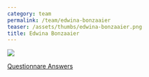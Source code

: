 ```yaml
---
category: team
permalink: /team/edwina-bonzaaier
teaser: /assets/thumbs/edwina-bonzaaier.png
title: Edwina Bonzaaier
---
```


<img src="/assets/img/edwina-bonzaaier.png" />

[Questionnare Answers](https://drive.google.com/open?id=1t_W8MkBSryaVFZToKeNgMH5qWe0LiVEgExWl78JWmnI)

